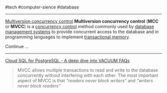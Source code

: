#tech #computer-sience #database 

---
[Multiversion concurrency control](https://en.wikipedia.org/wiki/Multiversion_concurrency_control)
**Multiversion concurrency control** (**MCC** or **MVCC**) is a [concurrency control](https://en.wikipedia.org/wiki/Concurrency_control "Concurrency control") method commonly used by [database management systems](https://en.wikipedia.org/wiki/Database_management_system "Database management system") to provide concurrent access to the database and in programming languages to implement [transactional memory](https://en.wikipedia.org/wiki/Transactional_memory "Transactional memory").

Continue ...

---
[Cloud SQL for PostgreSQL - A deep dive into VACUUM FAQs](https://cloud.google.com/blog/products/databases/deep-dive-into-postgresql-vacuum-garbage-collector/)
> MVCC allows multiple transactions to read and write to the database concurrently without interfering with each other. The most important aspect of MVCC is that _“readers never block writers”_ and _“writers never block readers”_
